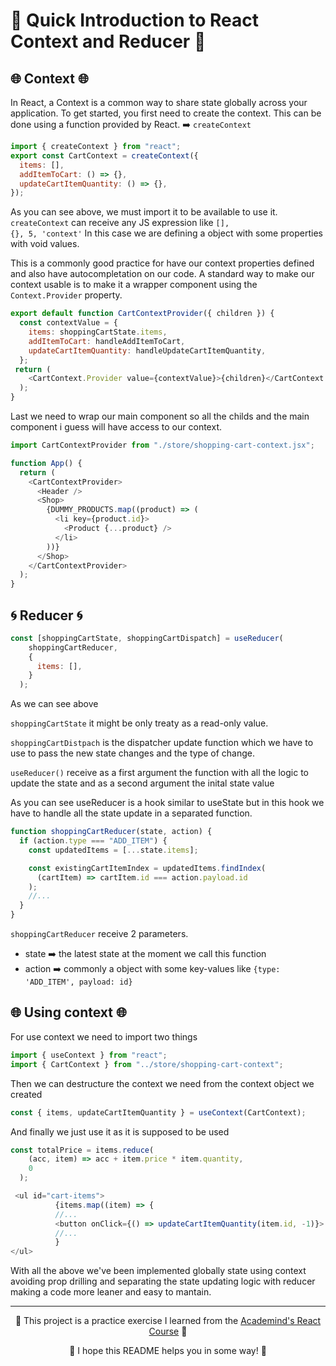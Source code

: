 # 🚀 Quick Introduction to React Context and Reducer 🚀
## 🌐 Context 🌐
In React, a Context is a common way to share state globally across your application. 
To get started, you first need to create the context. This can be done using a function provided by React. ➡️ <code>createContext</code> 
```javascript
import { createContext } from "react";
export const CartContext = createContext({
  items: [],
  addItemToCart: () => {},
  updateCartItemQuantity: () => {},
});
```
As you can see above, we must import it to be available to use it.
<code>createContext</code> can receive any JS expression like <code>[], {}, 5, 'context'</code>
In this case we are defining a object with some properties with void values. 

This is a commonly good practice for have our context properties defined and also have autocompletation on our code.
A standard way to make our context usable is to make it a wrapper component using the <code>Context.Provider</code> property.

```javascript
export default function CartContextProvider({ children }) {
  const contextValue = {
    items: shoppingCartState.items,
    addItemToCart: handleAddItemToCart,
    updateCartItemQuantity: handleUpdateCartItemQuantity,
  };
 return (
    <CartContext.Provider value={contextValue}>{children}</CartContext.Provider>
  );
}
```
Last we need to wrap our main component so all the childs and the main component i guess will have access to our context.
```javascript
import CartContextProvider from "./store/shopping-cart-context.jsx";

function App() {
  return (
    <CartContextProvider>
      <Header />
      <Shop>
        {DUMMY_PRODUCTS.map((product) => (
          <li key={product.id}>
            <Product {...product} />
          </li>
        ))}
      </Shop>
    </CartContextProvider>
  );
}
```

## 🌀 Reducer 🌀
```javascript
const [shoppingCartState, shoppingCartDispatch] = useReducer(
    shoppingCartReducer,
    {
      items: [],
    }
  );
```
As we can see above

<code>shoppingCartState</code> it might be only treaty as a read-only value.

<code>shoppingCartDistpach</code> is the dispatcher update function which we have to use to pass the new state changes and the type of change.

<code>useReducer()</code> receive as a first argument the function with all the logic to update the state and as a second argument the inital state value

As you can see useReducer is a hook similar to useState but in this hook we have to handle all the state update in a separated function.
```javascript
function shoppingCartReducer(state, action) {
  if (action.type === "ADD_ITEM") {
    const updatedItems = [...state.items];

    const existingCartItemIndex = updatedItems.findIndex(
      (cartItem) => cartItem.id === action.payload.id
    );
    //...
  }
}
```
<code>shoppingCartReducer</code> receive 2 parameters. 

- state ➡️ the latest state at the moment we call this function
- action ➡️ commonly a object with some key-values like <code>{type: 'ADD_ITEM', payload: id}</code>

## 🌐 Using context 🌐
For use context we need to import two things
```javascript
import { useContext } from "react";
import { CartContext } from "../store/shopping-cart-context";
```
Then we can destructure the context we need from the context object we created 
```javascript
const { items, updateCartItemQuantity } = useContext(CartContext);
```
And finally we just use it as it is supposed to be used
```javascript
const totalPrice = items.reduce(
    (acc, item) => acc + item.price * item.quantity,
    0
  );
```
```javascript
 <ul id="cart-items">
          {items.map((item) => {
          //...
          <button onClick={() => updateCartItemQuantity(item.id, -1)}>
          //...
          }
</ul>
```
With all the above we've been implemented globally state using context avoiding prop drilling and separating the state updating logic with reducer making a code more leaner and easy to mantain.

---
<p align="center">🌟 This project is a practice exercise I learned from the <a href='https://www.udemy.com/course/react-the-complete-guide-incl-redux/?couponCode=ST7MT110524'>Academind's React Course</a> 🌟</p>
<p align="center">🐸 I hope this README helps you in some way! 🐸</p>
